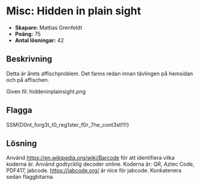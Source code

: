 # Misc: Hidden in plain sight 

- **Skapare:** Mattias Grenfeldt
- **Poäng:** 75
- **Antal lösningar:** 42

## Beskrivning

Detta är årets affischproblem. Det fanns redan innan tävlingen på hemsidan och på affischen. 

Given fil: hiddeninplainsight.png

## Flagga

SSM{D0nt_forg3t_t0_reg1ster_f0r_7he_cont3st!!!!}

## Lösning

Använd https://en.wikipedia.org/wiki/Barcode för att identifiera vilka koderna är. 
Använd godtycklig decoder online.
Koderna är: QR, Aztec Code, PDF417, jabcode.
https://jabcode.org/ är nice för jabcode.
Konkatenera sedan flaggbitarna.

